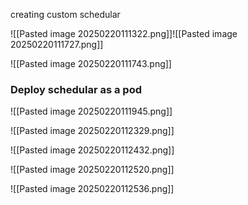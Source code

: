 creating custom schedular 

![[Pasted image 20250220111322.png]]![[Pasted image 20250220111727.png]]

 ![[Pasted image 20250220111743.png]]


### Deploy schedular as a pod 

 ![[Pasted image 20250220111945.png]]

![[Pasted image 20250220112329.png]]

![[Pasted image 20250220112432.png]]

![[Pasted image 20250220112520.png]]

![[Pasted image 20250220112536.png]]


